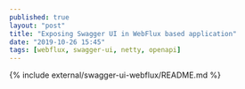 ```yaml
---
published: true
layout: "post"
title: "Exposing Swagger UI in WebFlux based application"
date: "2019-10-26 15:45"
tags: [webflux, swagger-ui, netty, openapi]
---
```

{% include external/swagger-ui-webflux/README.md %}
